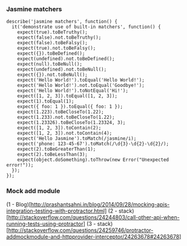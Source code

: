 ### Jasmine matchers

```
describe('jasmine matchers', function() {
  it('demonstrate use of built-in matchers', function() {
    expect(true).toBeTruthy();
    expect(false).not.toBeTruthy();
    expect(false).toBeFalsy();
    expect(true).not.toBeFalsy();
    expect({}).toBeDefined();
    expect(undefined).not.toBeDefined();
    expect(null).toBeNull();
    expect(undefined).not.toBeNull();
    expect({}).not.toBeNull();
    expect('Hello World!').toEqual('Hello World!');
    expect('Hello World!').not.toEqual('Goodbye!');
    expect('Hello World!').toNotEqual('Hi!');
    expect([1, 2, 3]).toEqual([1, 2, 3]);
    expect(1).toEqual(1);
    expect({ foo: 1 }).toEqual({ foo: 1 });
    expect(1.223).toBeCloseTo(1.22);
    expect(1.233).not.toBeCloseTo(1.22);
    expect(1.23326).toBeCloseTo(1.23324, 3);
    expect([1, 2, 3]).toContain(2);
    expect([1, 2, 3]).not.toContain(4);
    expect('Hello Jasmine').toMatch(/jasmine/i);
    expect('phone: 123-45-67').toMatch(/\d{3}-\d{2}-\d{2}/);
    expect(2).toBeGreaterThan(1);
    expect(2).toBeLessThan(3);
    expect(object.doSomething).toThrow(new Error("Unexpected error!"));
  });
});
```

### Mock add module
(1 - Blog)[http://prashantsahni.in/blog/2014/09/28/mocking-apis-integration-testing-with-protractor.html]
(2 - stack)[http://stackoverflow.com/questions/24244803/call-other-api-when-running-tests-using-protractor]
(3 - stack)[http://stackoverflow.com/questions/24259746/protractor-addmockmodule-and-httpprovider-interceptor/24263678#24263678]